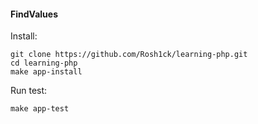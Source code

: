 #### FindValues

Install:
```
git clone https://github.com/Rosh1ck/learning-php.git
cd learning-php
make app-install
```

Run test:
```
make app-test
```


